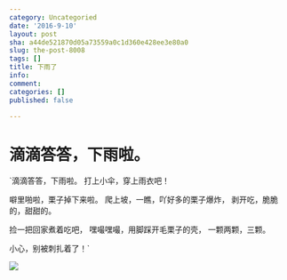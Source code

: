 ```yaml
---
category: Uncategoried
date: '2016-9-10'
layout: post
sha: a44de521870d05a73559a0c1d360e428ee3e80a0
slug: the-post-8008
tags: []
title: 下雨了
info: 
comment: 
categories: []
published: false

---
```


# 滴滴答答，下雨啦。

`滴滴答答，下雨啦。
打上小伞，穿上雨衣吧！

噼里啪啦，栗子掉下来啦。
爬上坡，一瞧，吖好多的栗子爆炸，
剥开吃，脆脆的，甜甜的。

捡一把回家煮着吃吧，
嘿嘬嘿嘬，用脚踩开毛栗子的壳，
一颗两颗，三颗。

小心，别被刺扎着了！`

![](http://od9niacsj.bkt.clouddn.com/IMG_8263.JPG)